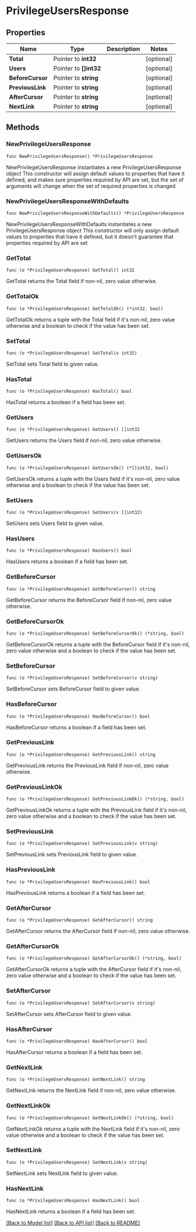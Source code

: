 # PrivilegeUsersResponse

## Properties

Name | Type | Description | Notes
------------ | ------------- | ------------- | -------------
**Total** | Pointer to **int32** |  | [optional] 
**Users** | Pointer to **[]int32** |  | [optional] 
**BeforeCursor** | Pointer to **string** |  | [optional] 
**PreviousLink** | Pointer to **string** |  | [optional] 
**AfterCursor** | Pointer to **string** |  | [optional] 
**NextLink** | Pointer to **string** |  | [optional] 

## Methods

### NewPrivilegeUsersResponse

`func NewPrivilegeUsersResponse() *PrivilegeUsersResponse`

NewPrivilegeUsersResponse instantiates a new PrivilegeUsersResponse object
This constructor will assign default values to properties that have it defined,
and makes sure properties required by API are set, but the set of arguments
will change when the set of required properties is changed

### NewPrivilegeUsersResponseWithDefaults

`func NewPrivilegeUsersResponseWithDefaults() *PrivilegeUsersResponse`

NewPrivilegeUsersResponseWithDefaults instantiates a new PrivilegeUsersResponse object
This constructor will only assign default values to properties that have it defined,
but it doesn't guarantee that properties required by API are set

### GetTotal

`func (o *PrivilegeUsersResponse) GetTotal() int32`

GetTotal returns the Total field if non-nil, zero value otherwise.

### GetTotalOk

`func (o *PrivilegeUsersResponse) GetTotalOk() (*int32, bool)`

GetTotalOk returns a tuple with the Total field if it's non-nil, zero value otherwise
and a boolean to check if the value has been set.

### SetTotal

`func (o *PrivilegeUsersResponse) SetTotal(v int32)`

SetTotal sets Total field to given value.

### HasTotal

`func (o *PrivilegeUsersResponse) HasTotal() bool`

HasTotal returns a boolean if a field has been set.

### GetUsers

`func (o *PrivilegeUsersResponse) GetUsers() []int32`

GetUsers returns the Users field if non-nil, zero value otherwise.

### GetUsersOk

`func (o *PrivilegeUsersResponse) GetUsersOk() (*[]int32, bool)`

GetUsersOk returns a tuple with the Users field if it's non-nil, zero value otherwise
and a boolean to check if the value has been set.

### SetUsers

`func (o *PrivilegeUsersResponse) SetUsers(v []int32)`

SetUsers sets Users field to given value.

### HasUsers

`func (o *PrivilegeUsersResponse) HasUsers() bool`

HasUsers returns a boolean if a field has been set.

### GetBeforeCursor

`func (o *PrivilegeUsersResponse) GetBeforeCursor() string`

GetBeforeCursor returns the BeforeCursor field if non-nil, zero value otherwise.

### GetBeforeCursorOk

`func (o *PrivilegeUsersResponse) GetBeforeCursorOk() (*string, bool)`

GetBeforeCursorOk returns a tuple with the BeforeCursor field if it's non-nil, zero value otherwise
and a boolean to check if the value has been set.

### SetBeforeCursor

`func (o *PrivilegeUsersResponse) SetBeforeCursor(v string)`

SetBeforeCursor sets BeforeCursor field to given value.

### HasBeforeCursor

`func (o *PrivilegeUsersResponse) HasBeforeCursor() bool`

HasBeforeCursor returns a boolean if a field has been set.

### GetPreviousLink

`func (o *PrivilegeUsersResponse) GetPreviousLink() string`

GetPreviousLink returns the PreviousLink field if non-nil, zero value otherwise.

### GetPreviousLinkOk

`func (o *PrivilegeUsersResponse) GetPreviousLinkOk() (*string, bool)`

GetPreviousLinkOk returns a tuple with the PreviousLink field if it's non-nil, zero value otherwise
and a boolean to check if the value has been set.

### SetPreviousLink

`func (o *PrivilegeUsersResponse) SetPreviousLink(v string)`

SetPreviousLink sets PreviousLink field to given value.

### HasPreviousLink

`func (o *PrivilegeUsersResponse) HasPreviousLink() bool`

HasPreviousLink returns a boolean if a field has been set.

### GetAfterCursor

`func (o *PrivilegeUsersResponse) GetAfterCursor() string`

GetAfterCursor returns the AfterCursor field if non-nil, zero value otherwise.

### GetAfterCursorOk

`func (o *PrivilegeUsersResponse) GetAfterCursorOk() (*string, bool)`

GetAfterCursorOk returns a tuple with the AfterCursor field if it's non-nil, zero value otherwise
and a boolean to check if the value has been set.

### SetAfterCursor

`func (o *PrivilegeUsersResponse) SetAfterCursor(v string)`

SetAfterCursor sets AfterCursor field to given value.

### HasAfterCursor

`func (o *PrivilegeUsersResponse) HasAfterCursor() bool`

HasAfterCursor returns a boolean if a field has been set.

### GetNextLink

`func (o *PrivilegeUsersResponse) GetNextLink() string`

GetNextLink returns the NextLink field if non-nil, zero value otherwise.

### GetNextLinkOk

`func (o *PrivilegeUsersResponse) GetNextLinkOk() (*string, bool)`

GetNextLinkOk returns a tuple with the NextLink field if it's non-nil, zero value otherwise
and a boolean to check if the value has been set.

### SetNextLink

`func (o *PrivilegeUsersResponse) SetNextLink(v string)`

SetNextLink sets NextLink field to given value.

### HasNextLink

`func (o *PrivilegeUsersResponse) HasNextLink() bool`

HasNextLink returns a boolean if a field has been set.


[[Back to Model list]](../README.md#documentation-for-models) [[Back to API list]](../README.md#documentation-for-api-endpoints) [[Back to README]](../README.md)


